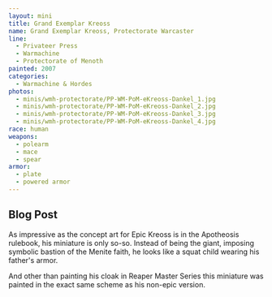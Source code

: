 ```yaml
---
layout: mini
title: Grand Exemplar Kreoss
name: Grand Exemplar Kreoss, Protectorate Warcaster
line:
  - Privateer Press
  - Warmachine
  - Protectorate of Menoth
painted: 2007
categories:
  - Warmachine & Hordes
photos:
  - minis/wmh-protectorate/PP-WM-PoM-eKreoss-Dankel_1.jpg
  - minis/wmh-protectorate/PP-WM-PoM-eKreoss-Dankel_2.jpg
  - minis/wmh-protectorate/PP-WM-PoM-eKreoss-Dankel_3.jpg
  - minis/wmh-protectorate/PP-WM-PoM-eKreoss-Dankel_4.jpg
race: human
weapons:
  - polearm
  - mace
  - spear
armor:
  - plate
  - powered armor
---
```


## Blog Post

As impressive as the concept art for Epic Kreoss is in the Apotheosis rulebook, his miniature is only so-so. Instead of being the giant, imposing symbolic bastion of the Menite faith, he looks like a squat child wearing his father's armor.

And other than painting his cloak in Reaper Master Series this miniature was painted in the exact same scheme as his non-epic version.
